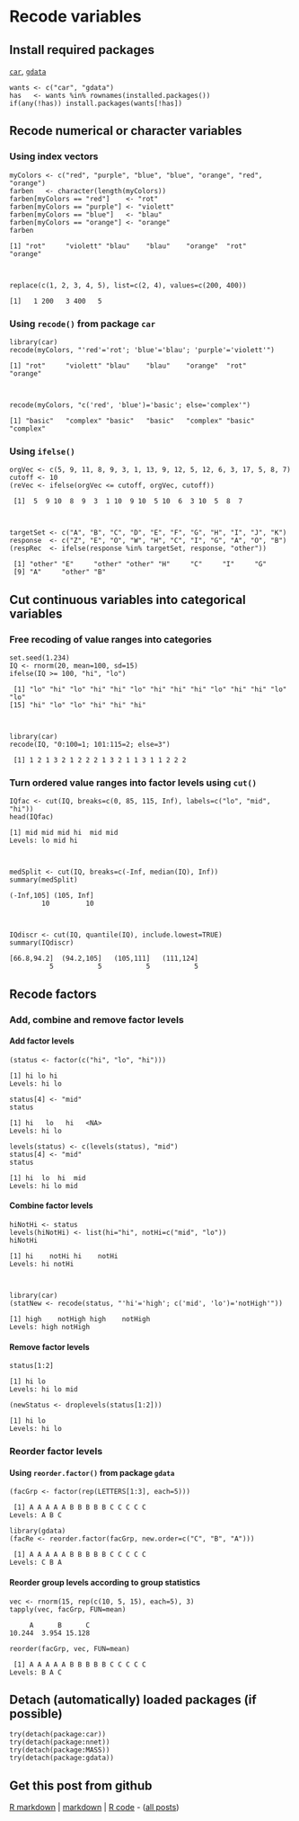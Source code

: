 Recode variables
=========================




Install required packages
-------------------------

[`car`](http://cran.r-project.org/package=car), [`gdata`](http://cran.r-project.org/package=gdata)


    wants <- c("car", "gdata")
    has   <- wants %in% rownames(installed.packages())
    if(any(!has)) install.packages(wants[!has])


Recode numerical or character variables
-------------------------
    
### Using index vectors


    myColors <- c("red", "purple", "blue", "blue", "orange", "red", "orange")
    farben   <- character(length(myColors))
    farben[myColors == "red"]    <- "rot"
    farben[myColors == "purple"] <- "violett"
    farben[myColors == "blue"]   <- "blau"
    farben[myColors == "orange"] <- "orange"
    farben

    [1] "rot"     "violett" "blau"    "blau"    "orange"  "rot"     "orange" 



    replace(c(1, 2, 3, 4, 5), list=c(2, 4), values=c(200, 400))

    [1]   1 200   3 400   5


### Using `recode()` from package `car`


    library(car)
    recode(myColors, "'red'='rot'; 'blue'='blau'; 'purple'='violett'")

    [1] "rot"     "violett" "blau"    "blau"    "orange"  "rot"     "orange" 



    recode(myColors, "c('red', 'blue')='basic'; else='complex'")

    [1] "basic"   "complex" "basic"   "basic"   "complex" "basic"   "complex"


### Using `ifelse()`


    orgVec <- c(5, 9, 11, 8, 9, 3, 1, 13, 9, 12, 5, 12, 6, 3, 17, 5, 8, 7)
    cutoff <- 10
    (reVec <- ifelse(orgVec <= cutoff, orgVec, cutoff))

     [1]  5  9 10  8  9  3  1 10  9 10  5 10  6  3 10  5  8  7



    targetSet <- c("A", "B", "C", "D", "E", "F", "G", "H", "I", "J", "K")
    response  <- c("Z", "E", "O", "W", "H", "C", "I", "G", "A", "O", "B")
    (respRec  <- ifelse(response %in% targetSet, response, "other"))

     [1] "other" "E"     "other" "other" "H"     "C"     "I"     "G"    
     [9] "A"     "other" "B"    


Cut continuous variables into categorical variables
-------------------------

### Free recoding of value ranges into categories


    set.seed(1.234)
    IQ <- rnorm(20, mean=100, sd=15)
    ifelse(IQ >= 100, "hi", "lo")

     [1] "lo" "hi" "lo" "hi" "hi" "lo" "hi" "hi" "hi" "lo" "hi" "hi" "lo" "lo"
    [15] "hi" "lo" "lo" "hi" "hi" "hi"



    library(car)
    recode(IQ, "0:100=1; 101:115=2; else=3")

     [1] 1 2 1 3 2 1 2 2 2 1 3 2 1 1 3 1 1 2 2 2


### Turn ordered value ranges into factor levels using `cut()`


    IQfac <- cut(IQ, breaks=c(0, 85, 115, Inf), labels=c("lo", "mid", "hi"))
    head(IQfac)

    [1] mid mid mid hi  mid mid
    Levels: lo mid hi



    medSplit <- cut(IQ, breaks=c(-Inf, median(IQ), Inf))
    summary(medSplit)

    (-Inf,105] (105, Inf] 
            10         10 



    IQdiscr <- cut(IQ, quantile(IQ), include.lowest=TRUE)
    summary(IQdiscr)

    [66.8,94.2]  (94.2,105]   (105,111]   (111,124] 
              5           5           5           5 


Recode factors
-------------------------

### Add, combine and remove factor levels
#### Add factor levels


    (status <- factor(c("hi", "lo", "hi")))

    [1] hi lo hi
    Levels: hi lo

    status[4] <- "mid"
    status

    [1] hi   lo   hi   <NA>
    Levels: hi lo

    levels(status) <- c(levels(status), "mid")
    status[4] <- "mid"
    status

    [1] hi  lo  hi  mid
    Levels: hi lo mid


#### Combine factor levels


    hiNotHi <- status
    levels(hiNotHi) <- list(hi="hi", notHi=c("mid", "lo"))
    hiNotHi

    [1] hi    notHi hi    notHi
    Levels: hi notHi



    library(car)
    (statNew <- recode(status, "'hi'='high'; c('mid', 'lo')='notHigh'"))

    [1] high    notHigh high    notHigh
    Levels: high notHigh


#### Remove factor levels


    status[1:2]

    [1] hi lo
    Levels: hi lo mid

    (newStatus <- droplevels(status[1:2]))

    [1] hi lo
    Levels: hi lo


### Reorder factor levels
#### Using `reorder.factor()` from package `gdata`


    (facGrp <- factor(rep(LETTERS[1:3], each=5)))

     [1] A A A A A B B B B B C C C C C
    Levels: A B C

    library(gdata)
    (facRe <- reorder.factor(facGrp, new.order=c("C", "B", "A")))

     [1] A A A A A B B B B B C C C C C
    Levels: C B A


#### Reorder group levels according to group statistics


    vec <- rnorm(15, rep(c(10, 5, 15), each=5), 3)
    tapply(vec, facGrp, FUN=mean)

         A      B      C 
    10.244  3.954 15.128 

    reorder(facGrp, vec, FUN=mean)

     [1] A A A A A B B B B B C C C C C
    Levels: B A C


Detach (automatically) loaded packages (if possible)
-------------------------


    try(detach(package:car))
    try(detach(package:nnet))
    try(detach(package:MASS))
    try(detach(package:gdata))


Get this post from github
----------------------------------------------

[R markdown](https://github.com/dwoll/RExRepos/raw/master/Rmd/recode.Rmd) | [markdown](https://github.com/dwoll/RExRepos/raw/master/md/recode.md) | [R code](https://github.com/dwoll/RExRepos/raw/master/R/recode.R) - ([all posts](https://github.com/dwoll/RExRepos))
